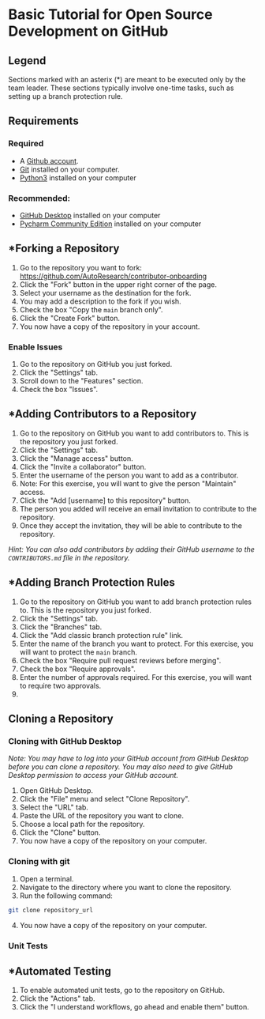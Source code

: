 # Basic Tutorial for Open Source Development on GitHub

## Legend
Sections marked with an asterix (*) are meant to be executed only by the team leader. These sections typically involve 
one-time tasks, such as setting up a branch protection rule. 

## Requirements

### Required
- A [Github account](https://github.com/join).
- [Git](https://git-scm.com/downloads) installed on your computer.
- [Python3](https://www.python.org/downloads/) installed on your computer

### Recommended:
- [GitHub Desktop](https://desktop.github.com/download/) installed on your computer
- [Pycharm Community Edition](https://www.jetbrains.com/pycharm/download/other.html]) installed on your computer

## *Forking a Repository

1. Go to the repository you want to fork: https://github.com/AutoResearch/contributor-onboarding
2. Click the "Fork" button in the upper right corner of the page.
3. Select your username as the destination for the fork.
4. You may add a description to the fork if you wish.
5. Check the box "Copy the ``main`` branch only".
6. Click the "Create Fork" button.
4. You now have a copy of the repository in your account.

### Enable Issues
1. Go to the repository on GitHub you just forked.
2. Click the "Settings" tab.
3. Scroll down to the "Features" section.
4. Check the box "Issues".

## *Adding Contributors to a Repository
1. Go to the repository on GitHub you want to add contributors to. This is the repository you just forked.
2. Click the "Settings" tab.
3. Click the "Manage access" button.
4. Click the "Invite a collaborator" button.
5. Enter the username of the person you want to add as a contributor.
6. Note: For this exercise, you will want to give the person "Maintain" access.
6. Click the "Add [username] to this repository" button.
7. The person you added will receive an email invitation to contribute to the repository.
8. Once they accept the invitation, they will be able to contribute to the repository.

*Hint: You can also add contributors by adding their GitHub username to the `CONTRIBUTORS.md` file in the repository.*

## *Adding Branch Protection Rules
1. Go to the repository on GitHub you want to add branch protection rules to. This is the repository you just forked.
2. Click the "Settings" tab.
3. Click the "Branches" tab.
4. Click the "Add classic branch protection rule" link.
5. Enter the name of the branch you want to protect. For this exercise, you will want to protect the ``main`` branch.
6. Check the box "Require pull request reviews before merging".
7. Check the box "Require approvals".
8. Enter the number of approvals required. For this exercise, you will want to require two approvals.
7. 


## Cloning a Repository

### Cloning with GitHub Desktop

*Note: You may have to log into your GitHub account from GitHub Desktop before you can clone a repository. 
You may also need to give GitHub Desktop permission to access your GitHub account.* 

1. Open GitHub Desktop.
2. Click the "File" menu and select "Clone Repository".
3. Select the "URL" tab.
4. Paste the URL of the repository you want to clone.
5. Choose a local path for the repository.
6. Click the "Clone" button.
7. You now have a copy of the repository on your computer.

### Cloning with git
1. Open a terminal.
2. Navigate to the directory where you want to clone the repository.
3. Run the following command:
```bash
git clone repository_url
```
4. You now have a copy of the repository on your computer.

### Unit Tests

## *Automated Testing

1. To enable automated unit tests, go to the repository on GitHub.
2. Click the "Actions" tab.
3. Click the "I understand workflows, go ahead and enable them" button.





